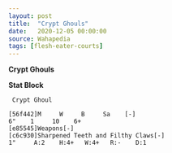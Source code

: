 ```yaml
---
layout: post
title:  "Crypt Ghouls"
date:   2020-12-05 00:00:00
source: Wahapedia
tags: [flesh-eater-courts]
---
```


**Crypt Ghouls**

**Stat Block**
```
 Crypt Ghoul
```

```
[56f442]M     W     B     Sa    [-]
6"    1     10    6+    
[e85545]Weapons[-]
[c6c930]Sharpened Teeth and Filthy Claws[-]
1"     A:2    H:4+   W:4+   R:-    D:1   
```
    